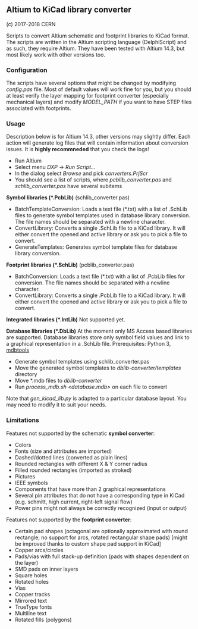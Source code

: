 ## Altium to KiCad library converter
(c) 2017-2018 CERN

Scripts to convert Altium schematic and footprint libraries to KiCad format.
The scripts are written in the Altium scripting language (DelphiScript) and as
such, they require Altium. They have been tested with Altium 14.3, but most
likely work with other versions too.

### Configuration
The scripts have several options that might be changed by modifying *config.pas* file. Most of default values will work fine for you, but you should at least verify the layer mapping for footprint converter (especially mechanical layers) and modify *MODEL_PATH* if you want to have STEP files associated with footprints.

### Usage
Description below is for Altium 14.3, other versions may slightly differ. Each action will generate log files that will contain information about conversion issues. It is **highly recommneded** that you check the logs!
 - Run Altium
 - Select menu *DXP* -> *Run Script...*
 - In the dialog select *Browse* and pick *converters.PrjScr*
 - You should see a list of scripts, where *pcblib_converter.pas* and *schlib_converter.pas* have several subitems

**Symbol libraries (*.PcbLib)** (schlib_converter.pas)
 - BatchTemplateConversion: Loads a text file (*.txt) with a list of .SchLib files to generate symbol templates used in database library conversion. The file names should be separated with a newline character.
 - ConvertLibrary: Converts a single .SchLib file to a KiCad library. It will either convert the opened and active library or ask you to pick a file to convert.
 - GenerateTemplates: Generates symbol template files for database library conversion.

**Footprint libraries (*.SchLib)** (pcblib_converter.pas)
 - BatchConversion: Loads a text file (*.txt) with a list of .PcbLib files for conversion. The file names should be separated with a newline character.
 - ConvertLibrary: Converts a single .PcbLib file to a KiCad library. It will either convert the opened and active library or ask you to pick a file to convert.

**Integrated libraries (*.IntLib)**
Not supported yet.

**Database libraries (*.DbLib)**
At the moment only MS Access based libraries are supported. Database libraries store only symbol field values and link to a graphical representation in a .SchLib file.
Prerequisites: Python 3, [mdbtools](http://mdbtools.sourceforge.net/)
- Generate symbol templates using schlib_converter.pas
- Move the generated symbol templates to *dblib-converter/templates* directory
- Move *.mdb files to *dblib-converter*
- Run *process_mdb.sh <database.mdb>* on each file to convert

Note that *gen_kicad_lib.py* is adapted to a particular database layout. You may need to modify it to suit your needs.

### Limitations
Features not supported by the schematic **symbol converter**:
- Colors
- Fonts (size and attributes are imported)
- Dashed/dotted lines (converted as plain lines)
- Rounded rectangles with different X & Y corner radius
- Filled rounded rectangles (imported as stroked)
- Pictures
- IEEE symbols
- Components that have more than 2 graphical representations
- Several pin attributes that do not have a corresponding type in KiCad (e.g. schmitt, high current, right-left signal flow)
- Power pins might not always be correctly recognized (input or output)

Features not supported by the **footprint converter**:
- Certain pad shapes (octagonal are optionally approximated with round rectangle; no support for arcs, rotated rectangular shape pads) [might be improved thanks to custom shape pad support in KiCad]
- Copper arcs/circles
- Pads/vias with full stack-up definition (pads with shapes dependent on the layer)
- SMD pads on inner layers
- Square holes
- Rotated holes
- Vias
- Copper tracks
- Mirrored text
- TrueType fonts
- Multiline text
- Rotated fills (polygons)
